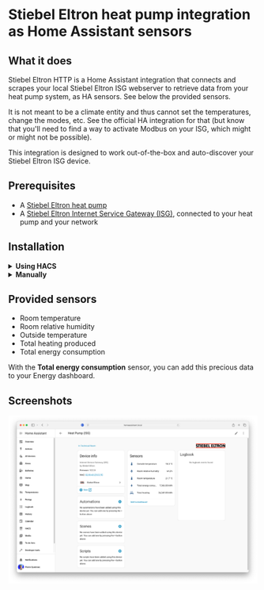 # Stiebel Eltron heat pump integration as Home Assistant sensors
## What it does
Stiebel Eltron HTTP is a Home Assistant integration that connects and scrapes your local Stiebel Eltron ISG webserver to retrieve data from your heat pump system, as HA sensors. See below the provided sensors.

It is not meant to be a climate entity and thus cannot set the temperatures, change the modes, etc. See the official HA integration for that (but know that you'll need to find a way to activate Modbus on your ISG, which might or might not be possible).

This integration is designed to work out-of-the-box and auto-discover your Stiebel Eltron ISG device.


## Prerequisites
- A [Stiebel Eltron heat pump](https://www.stiebel-eltron.com/en/home/products-solutions/renewables/heat_pump.html)
- A [Stiebel Eltron Internet Service Gateway (ISG)](https://www.stiebel-eltron.com/en/home/products-solutions/renewables/controller_energymanagement/isg-web/isg-web.html), connected to your heat pump and your network


## Installation
<details><summary><b>Using HACS</b></summary>

1. Go to the [HACS](https://hacs.xyz/) section
2. Search and install **Stiebel Eltron** from the HACS store
3. After a few moments, your Stiebel Eltron ISG should be auto-detected, and you can set it up in **Settings / Devices & Services**
4. Otherwise, set it up manually from the same menu, using your ISG IP address

</details>
<details><summary><b>Manually</b></summary>

1. Download this repository;
2. Copy the directory **custom_components/stiebel_eltron_http** to your Home Assistant **config/custom_components/stiebel_eltron_http**
3. Restart HomeAssistant
4. After a few moments, your Stiebel Eltron ISG should be auto-detected, and you can set it up in **Settings / Devices & Services**
5. Otherwise, set it up manually from the same menu, using your ISG IP address

</details>

## Provided sensors

- Room temperature
- Room relative humidity
- Outside temperature
- Total heating produced
- Total energy consumption

With the **Total energy consumption** sensor, you can add this precious data to your Energy dashboard.


## Screenshots
![Sensors](./screenshots/device.png)
